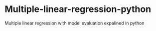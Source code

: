 # Multiple-linear-regression-python
Multiple linear regression with model evaluation expalined in python 
